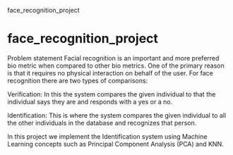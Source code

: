 face_recognition_project
# face_recognition_project

Problem statement Facial recognition is an important and more preferred bio metric when compared to other bio metrics. One of the primary reason is that it requires no physical interaction on behalf of the user. For face recognition there are two types of comparisons:

Verification: In this the system compares the given individual to that the individual says they are and responds with a yes or a no.

Identification: This is where the system compares the given individual to all the other individuals in the database and recognizes that person.

In this project we implement the Identification system using Machine Learning concepts such as Principal Component Analysis (PCA) and KNN.
